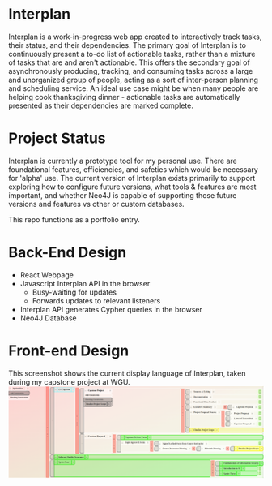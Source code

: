 # Interplan
Interplan is a work-in-progress web app created to interactively track tasks, their status, and their dependencies. The primary goal of Interplan is to continuously present a to-do list of actionable tasks, rather than a mixture of tasks that are and aren't actionable. This offers the secondary goal of asynchronously producing, tracking, and consuming tasks across a large and unorganized group of people, acting as a sort of inter-person planning and scheduling service. An ideal use case might be when many people are helping cook thanksgiving dinner - actionable tasks are automatically presented as their dependencies are marked complete.

# Project Status
Interplan is currently a prototype tool for my personal use. There are foundational features, efficiencies, and safeties which would be necessary for 'alpha' use. The current version of Interplan exists primarily to support exploring how to configure future versions, what tools & features are most important, and whether Neo4J is capable of supporting those future versions and features vs other or custom databases.

This repo functions as a portfolio entry.

# Back-End Design
- React Webpage
- Javascript Interplan API in the browser
  - Busy-waiting for updates
  - Forwards updates to relevant listeners
- Interplan API generates Cypher queries in the browser
- Neo4J Database

# Front-end Design
This screenshot shows the current display language of Interplan, taken during my capstone project at WGU.
![UI Example](interplan_UI_example.png)
